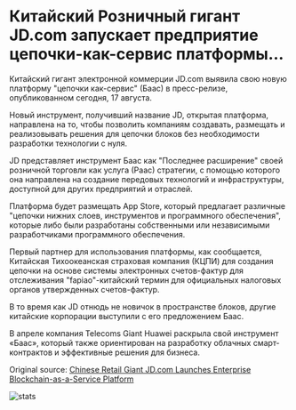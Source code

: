 # Китайский Розничный гигант JD.com запускает предприятие цепочки-как-сервис платформы...

Китайский гигант электронной коммерции JD.com выявила свою новую платформу "цепочки как-сервис" (Баас) в пресс-релизе, опубликованном сегодня, 17 августа.

Новый инструмент, получивший название JD, открытая платформа, направлена на то, чтобы позволить компаниям создавать, размещать и реализовывать решения для цепочки блоков без необходимости разработки технологии с нуля.

JD представляет инструмент Баас как "Последнее расширение" своей розничной торговли как услуга (Раас) стратегии, с помощью которого она направлена на создание передовых технологий и инфраструктуры, доступной для других предприятий и отраслей.

Платформа будет размещать App Store, который предлагает различные "цепочки нижних слоев, инструментов и программного обеспечения", которые либо были разработаны собственными или независимыми разработчиками программного обеспечения.

Первый партнер для использования платформы, как сообщается, Китайская Тихоокеанская страховая компания (КЦПИ) для создания цепочки на основе системы электронных счетов-фактур для отслеживания "fapiao"-китайский термин для официальных налоговых органов утвержденных счетов-фактур.

В то время как JD отнюдь не новичок в пространстве блоков, другие китайские корпорации выступили с его предложением Баас.

В апреле компания Telecoms Giant Huawei раскрыла свой инструмент «Баас», который также ориентирован на разработку облачных смарт-контрактов и эффективные решения для бизнеса.

Original source: [Chinese Retail Giant JD.com Launches Enterprise Blockchain-as-a-Service Platform](https://cointelegraph.com/news/chinese-retail-giant-jdcom-launches-enterprise-blockchain-as-a-service-platform)

![stats](https://c.statcounter.com/11760860/0/a89fa40b/1/ "stats")